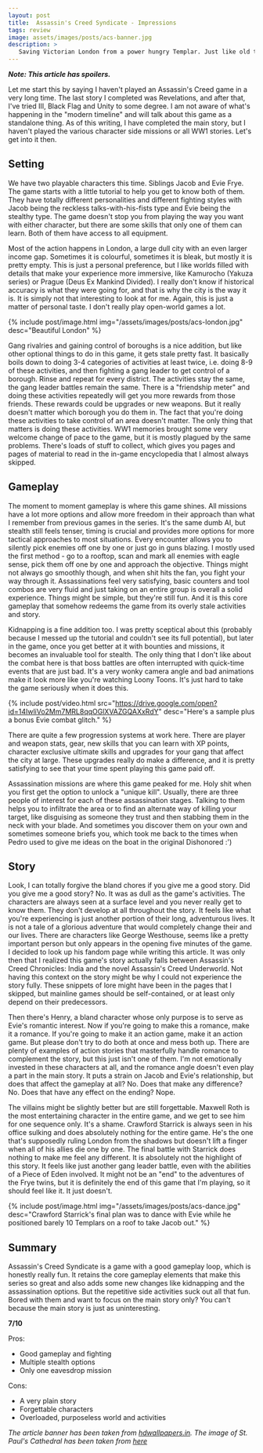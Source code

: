 ```yaml
---
layout: post
title:  Assassin's Creed Syndicate - Impressions
tags: review
image: assets/images/posts/acs-banner.jpg
description: >
   Saving Victorian London from a power hungry Templar. Just like old times.
---
```


***Note: This article has spoilers.***

Let me start this by saying I haven't played an Assassin's Creed game in a very long time. The last story I completed was Revelations, and after that, I've tried III, Black Flag and Unity to some degree. I am not aware of what's happening in the "modern timeline" and will talk about this game as a standalone thing. As of this writing, I have completed the main story, but I haven't played the various character side missions or all WW1 stories. Let's get into it then.

## Setting

We have two playable characters this time. Siblings Jacob and Evie Frye. The game starts with a little tutorial to help you get to know both of them. They have totally different personalities and different fighting styles with Jacob being the reckless talks-with-his-fists type and Evie being the stealthy type. The game doesn't stop you from playing the way you want with either character, but there are some skills that only one of them can learn. Both of them have access to all equipment.

Most of the action happens in London, a large dull city with an even larger income gap. Sometimes it is colourful, sometimes it is bleak, but mostly it is pretty empty. This is just a personal preference, but I like worlds filled with details that make your experience more immersive, like Kamurocho (Yakuza series) or Prague (Deus Ex Mankind Divided). I really don't know if historical accuracy is what they were going for, and that is why the city is the way it is. It is simply not that interesting to look at for me. Again, this is just a matter of personal taste. I don't really play open-world games a lot.

{% include post/image.html img="/assets/images/posts/acs-london.jpg" desc="Beautiful London" %}

Gang rivalries and gaining control of boroughs is a nice addition, but like other optional things to do in this game, it gets stale pretty fast. It basically boils down to doing 3-4 categories of activities at least twice, i.e. doing 8-9 of these activities, and then fighting a gang leader to get control of a borough. Rinse and repeat for every district. The activities stay the same, the gang leader battles remain the same. There is a "friendship meter" and doing these activities repeatedly will get you more rewards from those friends. These rewards could be upgrades or new weapons. But it really doesn't matter which borough you do them in. The fact that you're doing these activities to take control of an area doesn't matter. The only thing that matters is doing these activities. WW1 memories brought some very welcome change of pace to the game, but it is mostly plagued by the same problems. There's loads of stuff to collect, which gives you pages and pages of material to read in the in-game encyclopedia that I almost always skipped.

## Gameplay

The moment to moment gameplay is where this game shines. All missions have a lot more options and allow more freedom in their approach than what I remember from previous games in the series. It's the same dumb AI, but stealth still feels tenser, timing is crucial and provides more options for more tactical approaches to most situations. Every encounter allows you to silently pick enemies off one by one or just go in guns blazing. I mostly used the first method - go to a rooftop, scan and mark all enemies with eagle sense, pick them off one by one and approach the objective. Things might not always go smoothly though, and when shit hits the fan, you fight your way through it. Assassinations feel very satisfying, basic counters and tool combos are very fluid and just taking on an entire group is overall a solid experience. Things might be simple, but they're still fun. And it is this core gameplay that somehow redeems the game from its overly stale activities and story.

Kidnapping is a fine addition too. I was pretty sceptical about this (probably because I messed up the tutorial and couldn't see its full potential), but later in the game, once you get better at it with bounties and missions, it becomes an invaluable tool for stealth. The only thing that I don't like about the combat here is that boss battles are often interrupted with quick-time events that are just bad. It's a very wonky camera angle and bad animations make it look more like you're watching Loony Toons. It's just hard to take the game seriously when it does this.

{% include post/video.html src="https://drive.google.com/open?id=14IwliVo2Mm7MRL8qqOGlXVAZGQAXxRdY" desc="Here's a sample plus a bonus Evie combat glitch." %}

There are quite a few progression systems at work here. There are player and weapon stats, gear, new skills that you can learn with XP points, character exclusive ultimate skills and upgrades for your gang that affect the city at large. These upgrades really do make a difference, and it is pretty satisfying to see that your time spent playing this game paid off.

Assassination missions are where this game peaked for me. Holy shit when you first get the option to unlock a "unique kill". Usually, there are three people of interest for each of these assassination stages. Talking to them helps you to infiltrate the area or to find an alternate way of killing your target, like disguising as someone they trust and then stabbing them in the neck with your blade. And sometimes you discover them on your own and sometimes someone briefs you, which took me back to the times when Pedro used to give me ideas on the boat in the original Dishonored :')

## Story

Look, I can totally forgive the bland chores if you give me a good story. Did you give me a good story? No. It was as dull as the game's activities. The characters are always seen at a surface level and you never really get to know them. They don't develop at all throughout the story. It feels like what you're experiencing is just another portion of their long, adventurous lives. It is not a tale of a glorious adventure that would completely change their and our lives. There are characters like George Westhouse, seems like a pretty important person but only appears in the opening five minutes of the game. I decided to look up his fandom page while writing this article. It was only then that I realized this game's story actually falls between Assassin's Creed Chronicles: India and the novel Assassin's Creed Underworld. Not having this context on the story might be why I could not experience the story fully. These snippets of lore might have been in the pages that I skipped, but mainline games should be self-contained, or at least only depend on their predecessors. 

Then there's Henry, a bland character whose only purpose is to serve as Evie's romantic interest. Now if you're going to make this a romance, make it a romance. If you're going to make it an action game, make it an action game. But please don't try to do both at once and mess both up. There are plenty of examples of action stories that masterfully handle romance to complement the story, but this just isn't one of them. I'm not emotionally invested in these characters at all, and the romance angle doesn't even play a part in the main story. It puts a strain on Jacob and Evie's relationship, but does that affect the gameplay at all? No. Does that make any difference? No. Does that have any effect on the ending? Nope.

The villains might be slightly better but are still forgettable. Maxwell Roth is the most entertaining character in the entire game, and we get to see him for one sequence only. It's a shame. Crawford Starrick is always seen in his office sulking and does absolutely nothing for the entire game. He's the one that's supposedly ruling London from the shadows but doesn't lift a finger when all of his allies die one by one. The final battle with Starrick does nothing to make me feel any different. It is absolutely not the highlight of this story. It feels like just another gang leader battle, even with the abilities of a Piece of Eden involved. It might not be an "end" to the adventures of the Frye twins, but it is definitely the end of this game that I'm playing, so it should feel like it. It just doesn't.

{% include post/image.html img="/assets/images/posts/acs-dance.jpg" desc="Crawford Starrick's final plan was to dance with Evie while he positioned barely 10 Templars on a roof to take Jacob out." %}

## Summary

Assassin's Creed Syndicate is a game with a good gameplay loop, which is honestly really fun. It retains the core gameplay elements that make this series so great and also adds some new changes like kidnapping and the assassination options. But the repetitive side activities suck out all that fun. Bored with them and want to focus on the main story only? You can't because the main story is just as uninteresting.



**7/10**

Pros: 

- Good gameplay and fighting
- Multiple stealth options
- Only one eavesdrop mission

Cons:

- A very plain story
- Forgettable characters
- Overloaded, purposeless world and activities


*The article banner has been taken from [hdwallpapers.in](https://www.hdwallpapers.in/assassins_creed_syndicate-wallpapers.html).*
*The image of St. Paul's Cathedral has been taken from [here](https://www.gamespot.com/assassins-creed-syndicate/images/)*